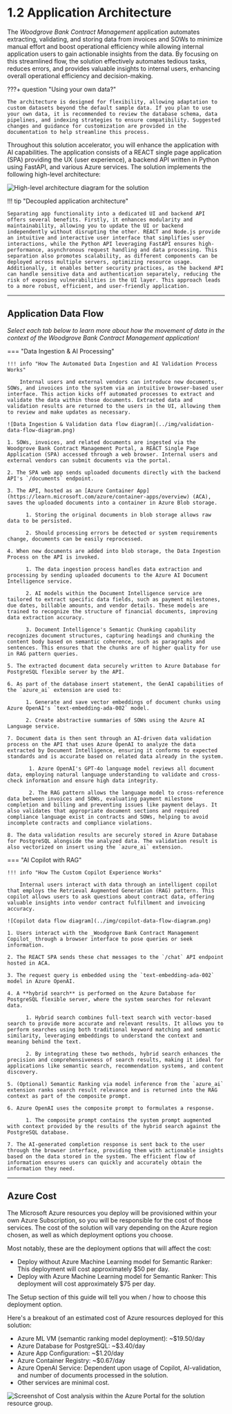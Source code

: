 # 1.2 Application Architecture

The _Woodgrove Bank Contract Management_ application automates extracting, validating, and storing data from invoices and SOWs to minimize manual effort and boost operational efficiency while allowing internal application users to gain actionable insights from the data. By focusing on this streamlined flow, the solution effectively automates tedious tasks, reduces errors, and provides valuable insights to internal users, enhancing overall operational efficiency and decision-making.

???+ question "Using your own data?"

    The architecture is designed for flexibility, allowing adaptation to custom datasets beyond the default sample data. If you plan to use your own data, it is recommended to review the database schema, data pipelines, and indexing strategies to ensure compatibility. Suggested changes and guidance for customization are provided in the documentation to help streamline this process.

Throughout this solution accelerator, you will enhance the application with AI capabilities. The application consists of a REACT single page application (SPA) providing the UX (user experience), a backend API written in Python using FastAPI, and various Azure services. The solution implements the following high-level architecture:

![High-level architecture diagram for the solution](../img/solution-architecture-diagram.png)

!!! tip "Decoupled application architecture"

    Separating app functionality into a dedicated UI and backend API offers several benefits. Firstly, it enhances modularity and maintainability, allowing you to update the UI or backend independently without disrupting the other. REACT and Node.js provide an intuitive and interactive user interface that simplifies user interactions, while the Python API leveraging FastAPI ensures high-performance, asynchronous request handling and data processing. This separation also promotes scalability, as different components can be deployed across multiple servers, optimizing resource usage. Additionally, it enables better security practices, as the backend API can handle sensitive data and authentication separately, reducing the risk of exposing vulnerabilities in the UI layer. This approach leads to a more robust, efficient, and user-friendly application.

---

## Application Data Flow

_Select each tab below to learn more about how the movement of data in the context of the Woodgrove Bank Contract Management application!_

=== "Data Ingestion & AI Processing"

    !!! info "How The Automated Data Ingestion and AI Validation Process Works"

        Internal users and external vendors can introduce new documents, SOWs, and invoices into the system via an intuitive browser-based user interface. This action kicks off automated processes to extract and validate the data within those documents. Extracted data and validation results are returned to the users in the UI, allowing them to review and make updates as necessary.

    ![Data Ingestion & Validation data flow diagram](../img/validation-data-flow-diagram.png)

    1. SOWs, invoices, and related documents are ingested via the Woodgrove Bank Contract Management Portal, a REACT Single Page Application (SPA) accessed through a web browser. Internal users and external vendors can submit documents via the portal.

    2. The SPA web app sends uploaded documents directly with the backend API's `/documents` endpoint.

    3. The API, hosted as an [Azure Container App](https://learn.microsoft.com/azure/container-apps/overview) (ACA), saves the uploaded documents into a container in Azure Blob storage.

          1. Storing the original documents in blob storage allows raw data to be persisted.

          2. Should processing errors be detected or system requirements change, documents can be easily reprocessed.

    4. When new documents are added into blob storage, the Data Ingestion Process on the API is invoked.

          1. The data ingestion process handles data extraction and processing by sending uploaded documents to the Azure AI Document Intelligence service.

          2. AI models within the Document Intelligence service are tailored to extract specific data fields, such as payment milestones, due dates, billable amounts, and vendor details. These models are trained to recognize the structure of financial documents, improving data extraction accuracy.

          3. Document Intelligence's Semantic Chunking capability recognizes document structures, capturing headings and chunking the content body based on semantic coherence, such as paragraphs and sentences. This ensures that the chunks are of higher quality for use in RAG pattern queries.

    5. The extracted document data securely written to Azure Database for PostgreSQL flexible server by the API.

    6. As part of the database insert statement, the GenAI capabilities of the `azure_ai` extension are used to:

          1. Generate and save vector embeddings of document chunks using Azure OpenAI's `text-embedding-ada-002` model.

          2. Create abstractive summaries of SOWs using the Azure AI Language service.

    7. Document data is then sent through an AI-driven data validation process on the API that uses Azure OpenAI to analyze the data extracted by Document Intelligence, ensuring it conforms to expected standards and is accurate based on related data already in the system.
        
           1. Azure OpenAI's GPT-4o language model reviews all document data, employing natural language understanding to validate and cross-check information and ensure high data integrity.
           
           2. The RAG pattern allows the language model to cross-reference data between invoices and SOWs, evaluating payment milestone completion and billing and preventing issues like payment delays. It also validates that appropriate document sections and required compliance language exist in contracts and SOWs, helping to avoid incomplete contracts and compliance violations.

    8. The data validation results are securely stored in Azure Database for PostgreSQL alongside the analyzed data. The validation result is also vectorized on insert using the `azure_ai` extension.

=== "AI Copilot with RAG"

    !!! info "How The Custom Copilot Experience Works"

        Internal users interact with data through an intelligent copilot that employs the Retrieval Augmented Generation (RAG) pattern. This copilot allows users to ask questions about contract data, offering valuable insights into vendor contract fulfillment and invoicing accuracy.

    ![Copilot data flow diagram](../img/copilot-data-flow-diagram.png)

    1. Users interact with the _Woodgrove Bank Contract Management Copilot_ through a browser interface to pose queries or seek information.

    2. The REACT SPA sends these chat messages to the `/chat` API endpoint hosted in ACA.

    3. The request query is embedded using the `text-embedding-ada-002` model in Azure OpenAI.

    4. A **hybrid search** is performed on the Azure Database for PostgreSQL flexible server, where the system searches for relevant data.

          1. Hybrid search combines full-text search with vector-based search to provide more accurate and relevant results. It allows you to perform searches using both traditional keyword matching and semantic similarity, leveraging embeddings to understand the context and meaning behind the text.

          2. By integrating these two methods, hybrid search enhances the precision and comprehensiveness of search results, making it ideal for applications like semantic search, recommendation systems, and content discovery.

    5. (Optional) Semantic Ranking via model inference from the `azure_ai` extension ranks search result relevance and is returned into the RAG context as part of the composite prompt.

    6. Azure OpenAI uses the composite prompt to formulates a response.

          1. The composite prompt contains the system prompt augmented with context provided by the results of the hybrid search against the PostgreSQL database.

    7. The AI-generated completion response is sent back to the user through the browser interface, providing them with actionable insights based on the data stored in the system. The efficient flow of information ensures users can quickly and accurately obtain the information they need.

---

## Azure Cost

The Microsoft Azure resources you deploy will be provisioned within your own Azure Subscription, so you will be responsible for the cost of those services. The cost of the solution will vary depending on the Azure region chosen, as well as which deployment options you choose.

Most notably, these are the deployment options that will affect the cost:

- Deploy without Azure Machine Learning model for Semantic Ranker: This deployment will cost approximately $50 per day.
- Deploy with Azure Machine Learning model for Semantic Ranker: This deployment will cost approximately $75 per day.

The Setup section of this guide will tell you when / how to choose this deployment option.

Here's a breakout of an estimated cost of Azure resources deployed for this solution:

- Azure ML VM (semantic ranking model deployment): ~$19.50/day
- Azure Database for PostgreSQL: ~$3.40/day
- Azure App Configuration: ~$1.20/day
- Azure Container Registry: ~$0.67/day
- Azure OpenAI Service: Dependent upon usage of Copilot, AI-validation, and number of documents processed in the solution.
- Other services are minimal cost.

![Screenshot of Cost analysis within the Azure Portal for the solution resource group.](../img/azure-cost-analysis.png)
